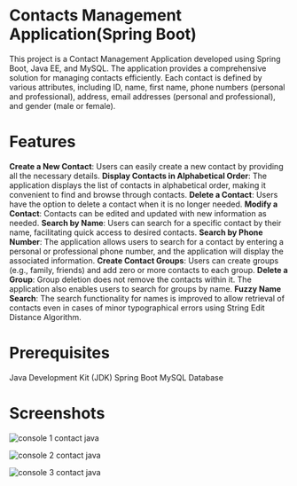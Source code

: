 # Contacts Management Application(Spring Boot)

This project is a Contact Management Application developed using Spring Boot, Java EE, and MySQL. The application provides a comprehensive solution for managing contacts efficiently. Each contact is defined by various attributes, including ID, name, first name, phone numbers (personal and professional), address, email addresses (personal and professional), and gender (male or female).

# Features
**Create a New Contact**: Users can easily create a new contact by providing all the necessary details.
**Display Contacts in Alphabetical Order**: The application displays the list of contacts in alphabetical order, making it convenient to find and browse through contacts.
**Delete a Contact**: Users have the option to delete a contact when it is no longer needed.
**Modify a Contact**: Contacts can be edited and updated with new information as needed.
**Search by Name**: Users can search for a specific contact by their name, facilitating quick access to desired contacts.
**Search by Phone Number**: The application allows users to search for a contact by entering a personal or professional phone number, and the application will display the associated information.
**Create Contact Groups**: Users can create groups (e.g., family, friends) and add zero or more contacts to each group.
**Delete a Group**: Group deletion does not remove the contacts within it. The application also enables users to search for groups by name.
**Fuzzy Name Search**: The search functionality for names is improved to allow retrieval of contacts even in cases of minor typographical errors using String Edit Distance Algorithm.

# Prerequisites
Java Development Kit (JDK)
Spring Boot
MySQL Database


# Screenshots
![console 1 contact java](https://github.com/NissrineEttayeby/Contacts_Management_SpringBoot_MySQL/assets/108592629/bd43f076-b04c-4fbd-8c8a-9f0a8129b058)


![console 2 contact java](https://github.com/NissrineEttayeby/Contacts_Management_SpringBoot_MySQL/assets/108592629/7424f4d4-3bf6-42f1-9475-dd1b0136c44f)


![console 3 contact java](https://github.com/NissrineEttayeby/Contacts_Management_SpringBoot_MySQL/assets/108592629/1a65c507-5765-4059-b12f-8efb3a286f6a)
